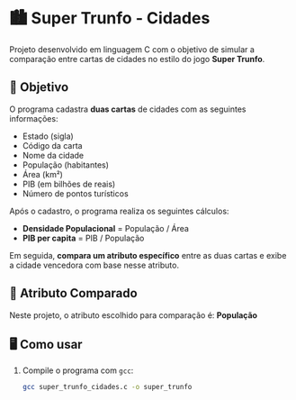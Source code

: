 # 🏙️ Super Trunfo - Cidades

Projeto desenvolvido em linguagem C com o objetivo de simular a comparação entre cartas de cidades no estilo do jogo **Super Trunfo**.

## 🧠 Objetivo

O programa cadastra **duas cartas** de cidades com as seguintes informações:

- Estado (sigla)
- Código da carta
- Nome da cidade
- População (habitantes)
- Área (km²)
- PIB (em bilhões de reais)
- Número de pontos turísticos

Após o cadastro, o programa realiza os seguintes cálculos:

- **Densidade Populacional** = População / Área  
- **PIB per capita** = PIB / População

Em seguida, **compara um atributo específico** entre as duas cartas e exibe a cidade vencedora com base nesse atributo.

## 🧾 Atributo Comparado

Neste projeto, o atributo escolhido para comparação é: **População**  

## 🖥️ Como usar

1. Compile o programa com `gcc`:
   ```bash
   gcc super_trunfo_cidades.c -o super_trunfo
